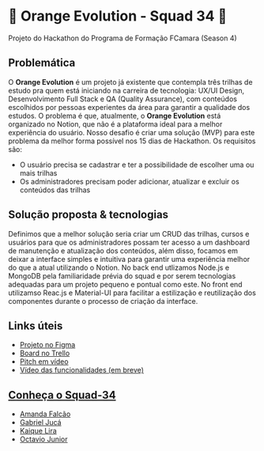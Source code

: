 <h1>🍊 Orange Evolution - Squad 34 🍊</h1>
<p>Projeto do Hackathon do Programa de Formação FCamara (Season 4)</p>

<h2>Problemática</h2>
<p>O <b>Orange Evolution</b> é um projeto já existente que contempla três trilhas de estudo pra quem está iniciando na carreira de tecnologia: UX/UI Design, Desenvolvimento Full Stack e QA (Quality Assurance), com conteúdos escolhidos por pessoas experientes da área para garantir a qualidade dos estudos. O problema é que, atualmente, o <b>Orange Evolution</b> está organizado no Notion, que não é a plataforma ideal para a melhor experiência do usuário. Nosso desafio é criar uma solução (MVP) para este problema da melhor forma possível nos 15 dias de Hackathon. Os requisitos são:</p>
<ul>
<li>O usuário precisa se cadastrar e ter a possibilidade de escolher uma ou mais trilhas</li>
<li>Os administradores precisam poder adicionar, atualizar e excluir os conteúdos das trilhas</li>
</ul>

<h2>Solução proposta & tecnologias</h2>
<p>Definimos que a melhor solução seria criar um CRUD das trilhas, cursos e usuários para que os administradores possam ter acesso a um dashboard de manutenção e atualização dos conteúdos, além disso, focamos em deixar a interface simples e intuitiva para garantir uma experiência melhor do que a atual utilizando o Notion. No back end utlizamos Node.js e MongoDB pela familiaridade prévia do squad e por serem tecnologias adequadas para um projeto pequeno e pontual como este. No front end utilizamso Reac.js e Material-UI para facilitar a estilização e reutilização dos componentes durante o processo de criação da interface.</p>

<h2>Links úteis</h2>
<ul>
<li><a href="https://www.figma.com/file/aoSA3SEH2hwcV1xncPtMm0/Hackathon---Telas?node-id=0%3A1" target="_blank">Projeto no Figma</a></li>
<li><a href="https://trello.com/invite/b/eqqhnG62/ATTI279426cbd21f8065ae490b88407a15c90CD0531E/organizacao" target="_blank">Board no Trello</li>
<li><a href="https://youtu.be/ET1DTTD7q0o" target="_blank">Pitch em vídeo</li>
<li>Vídeo das funcionalidades (em breve)</li>
</ul>
  
<h2>Conheça o Squad-34</h2>
<ul>
<li><a href="https://github.com/amdfd" target="_blank">Amanda Falcão</a></li>
<li><a href="https://github.com/ogabrieljuca" target="_blank">Gabriel Jucá</a></li>
<li><a href="https://github.com/Kaiqueliira" target="_blank">Kaique Lira</a></li>
<li><a href="https://github.com/OctavioJunior" target="_blank">Octavio Junior</a></li>
</ul>
